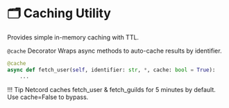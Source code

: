 # 🗂️ Caching Utility

Provides simple in-memory caching with TTL.

`@cache` Decorator
Wraps async methods to auto-cache results by identifier.

```python
@cache
async def fetch_user(self, identifier: str, *, cache: bool = True):
    ...
```

!!! Tip
    Netcord caches fetch_user & fetch_guilds for 5 minutes by default. Use cache=False to bypass.

